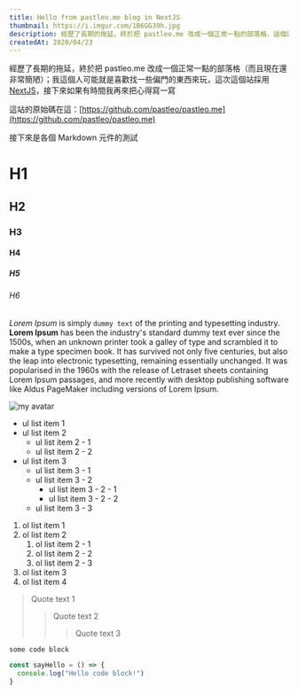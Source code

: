 ```yaml
---
title: Hello from pastleo.me blog in NextJS
thumbnail: https://i.imgur.com/1B6GG39h.jpg
description: 經歷了長期的拖延，終於把 pastleo.me 改成一個正常一點的部落格，這個站採用 NextJS 來打造，這篇只是用來測試文章功能以及各個元件樣式，接下來如果有時間我再來把心得寫一寫
createdAt: 2020/04/23
---
```


經歷了長期的拖延，終於把 pastleo.me 改成一個正常一點的部落格（而且現在還非常簡陋）；我這個人可能就是喜歡找一些偏門的東西來玩，這次這個站採用 [NextJS](https://nextjs.org/)，接下來如果有時間我再來把心得寫一寫

這站的原始碼在這：[https://github.com/pastleo/pastleo.me](https://github.com/pastleo/pastleo.me)

接下來是各個 Markdown 元件的測試

# H1

## H2

### H3

#### H4

##### H5

###### H6

*Lorem Ipsum* is simply `dummy text` of the printing and typesetting industry. **Lorem Ipsum** has been the industry's standard dummy text ever since the 1500s, when an unknown printer took a galley of type and scrambled it to make a type specimen book. It has survived not only five centuries, but also the leap into electronic typesetting, remaining essentially unchanged. It was popularised in the 1960s with the release of Letraset sheets containing Lorem Ipsum passages, and more recently with desktop publishing software like Aldus PageMaker including versions of Lorem Ipsum.

![my avatar](https://i.imgur.com/p8ZNmYrh.jpg)

* ul list item 1
* ul list item 2
  * ul list item 2 - 1
  * ul list item 2 - 2
* ul list item 3
  * ul list item 3 - 1
  * ul list item 3 - 2
    * ul list item 3 - 2 - 1
    * ul list item 3 - 2 - 2
  * ul list item 3 - 3

1. ol list item 1
2. ol list item 2
    1. ol list item 2 - 1
    2. ol list item 2 - 2
    3. ol list item 2 - 3
3. ol list item 3
4. ol list item 4

> Quote text 1
>> Quote text 2
>>> Quote text 3

```
some code block
```

```javascript
const sayHello = () => {
  console.log("Hello code block!")
}
```
